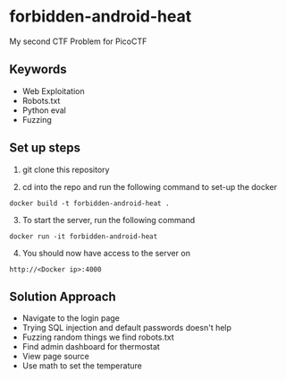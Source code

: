 # forbidden-android-heat
My second CTF Problem for PicoCTF

## Keywords
- Web Exploitation
- Robots.txt
- Python eval
- Fuzzing


## Set up steps

1) git clone this repository

2) cd into the repo and run the following command to set-up the docker
```
docker build -t forbidden-android-heat .
```

3) To start the server, run the following command
```
docker run -it forbidden-android-heat
```

4) You should now have access to the server on
```
http://<Docker ip>:4000
```


## Solution Approach

- Navigate to the login page
- Trying SQL injection and default passwords doesn't help
- Fuzzing random things we find robots.txt
- Find admin dashboard for thermostat
- View page source
- Use math to set the temperature         
